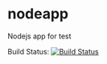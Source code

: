 # nodeapp
Nodejs app for test

Build Status:
[![Build Status](http://52.203.224.253:8080/buildStatus/icon?job=nodeapp&style=plastic)](http://52.203.224.253:8080/job/nodeapp/)
